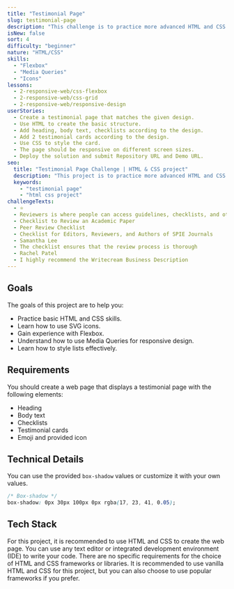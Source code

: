 ```yaml
---
title: "Testimonial Page"
slug: testimonial-page
description: "This challenge is to practice more advanced HTML and CSS skills. The challenge is to create a simple testimonial page that you need use grid, media queries, icons,..."
isNew: false
sort: 4
difficulty: "beginner"
nature: "HTML/CSS"
skills:
  - "Flexbox"
  - "Media Queries"
  - "Icons"
lessons:
  - 2-responsive-web/css-flexbox
  - 2-responsive-web/css-grid
  - 2-responsive-web/responsive-design
userStories:
  - Create a testimonial page that matches the given design.
  - Use HTML to create the basic structure.
  - Add heading, body text, checklists according to the design.
  - Add 2 testimonial cards according to the design.
  - Use CSS to style the card.
  - The page should be responsive on different screen sizes.
  - Deploy the solution and submit Repository URL and Demo URL.
seo:
  title: "Testimonial Page Challenge | HTML & CSS project"
  description: "This project is to practice more advanced HTML and CSS skills. The project is to create a simple testimonial page that you need use grid, media queries, icons,..."
  keywords:
    - "testimonial page"
    - "html css project"
challengeTexts:
  - ⭐️
  - Reviewers is where people can access guidelines, checklists, and other tools to assist them in reviewing papers or manuscripts. It provides a structured approach to ensure that the review process is thorough, efficient, and consistent.
  - Checklist to Review an Academic Paper
  - Peer Review Checklist
  - Checklist for Editors, Reviewers, and Authors of SPIE Journals
  - Samantha Lee
  - The checklist ensures that the review process is thorough
  - Rachel Patel
  - I highly recommend the Writecream Business Description
---
```


## Goals

The goals of this project are to help you:

- Practice basic HTML and CSS skills.
- Learn how to use SVG icons.
- Gain experience with Flexbox.
- Understand how to use Media Queries for responsive design.
- Learn how to style lists effectively.

## Requirements

You should create a web page that displays a testimonial page with the following elements:

- Heading
- Body text
- Checklists
- Testimonial cards
- Emoji and provided icon

## Technical Details

You can use the provided `box-shadow` values or customize it with your own values.

```css
/* Box-shadow */
box-shadow: 0px 30px 100px 0px rgba(17, 23, 41, 0.05);
```

## Tech Stack

For this project, it is recommended to use HTML and CSS to create the web page. You can use any text editor or integrated development environment (IDE) to write your code. There are no specific requirements for the choice of HTML and CSS frameworks or libraries. It is recommended to use vanilla HTML and CSS for this project, but you can also choose to use popular frameworks if you prefer.
